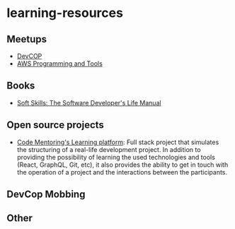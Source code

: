 # learning-resources

## Meetups
- [DevCOP](https://www.meetup.com/DevCoP-Melbourne/)
- [AWS Programming and Tools](https://www.meetup.com/Melbourne-AWS-Programming-and-Tools-Meetup/)
## Books
- [Soft Skills: The Software Developer's Life Manual](https://www.amazon.com/Soft-Skills-Software-Developers-Manual/dp/B0158SJ3EM)

## Open source projects
- [Code Mentoring's Learning platform](https://github.com/code-mentoring/learn): Full stack project that simulates the structuring of a real-life development project. In addition to providing the possibility of learning the used technologies and tools (React, GraphQL, Git, etc), it also provides the ability to get in touch with the operation of a project and the interactions between the participants.

## DevCop Mobbing

## Other
